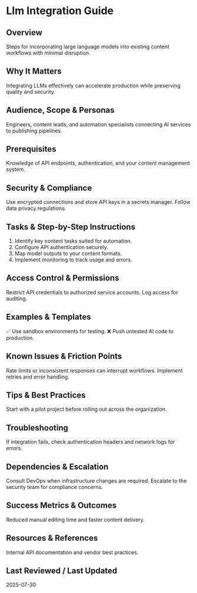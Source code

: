 # Llm Integration Guide

## Overview
Steps for incorporating large language models into existing content workflows with minimal disruption.

## Why It Matters
Integrating LLMs effectively can accelerate production while preserving quality and security.

## Audience, Scope & Personas
Engineers, content leads, and automation specialists connecting AI services to publishing pipelines.

## Prerequisites
Knowledge of API endpoints, authentication, and your content management system.

## Security & Compliance
Use encrypted connections and store API keys in a secrets manager. Follow data privacy regulations.

## Tasks & Step-by-Step Instructions
1. Identify key content tasks suited for automation.
2. Configure API authentication securely.
3. Map model outputs to your content formats.
4. Implement monitoring to track usage and errors.

## Access Control & Permissions
Restrict API credentials to authorized service accounts. Log access for auditing.

## Examples & Templates
✅ Use sandbox environments for testing.
❌ Push untested AI code to production.

## Known Issues & Friction Points
Rate limits or inconsistent responses can interrupt workflows. Implement retries and error handling.

## Tips & Best Practices
Start with a pilot project before rolling out across the organization.

## Troubleshooting
If integration fails, check authentication headers and network logs for errors.

## Dependencies & Escalation
Consult DevOps when infrastructure changes are required. Escalate to the security team for compliance concerns.

## Success Metrics & Outcomes
Reduced manual editing time and faster content delivery.

## Resources & References
Internal API documentation and vendor best practices.

## Last Reviewed / Last Updated
2025-07-30
